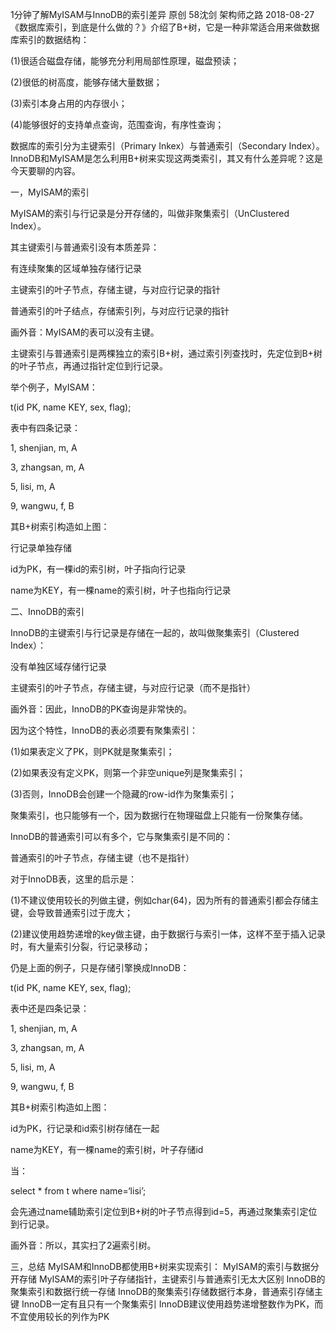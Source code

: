 1分钟了解MyISAM与InnoDB的索引差异
原创 58沈剑 架构师之路 2018-08-27
《数据库索引，到底是什么做的？》介绍了B+树，它是一种非常适合用来做数据库索引的数据结构：

(1)很适合磁盘存储，能够充分利用局部性原理，磁盘预读；

(2)很低的树高度，能够存储大量数据；

(3)索引本身占用的内存很小；

(4)能够很好的支持单点查询，范围查询，有序性查询；

 

数据库的索引分为主键索引（Primary Inkex）与普通索引（Secondary Index）。InnoDB和MyISAM是怎么利用B+树来实现这两类索引，其又有什么差异呢？这是今天要聊的内容。

 

一，MyISAM的索引

MyISAM的索引与行记录是分开存储的，叫做非聚集索引（UnClustered Index）。



其主键索引与普通索引没有本质差异：

有连续聚集的区域单独存储行记录

主键索引的叶子节点，存储主键，与对应行记录的指针

普通索引的叶子结点，存储索引列，与对应行记录的指针

画外音：MyISAM的表可以没有主键。

 

主键索引与普通索引是两棵独立的索引B+树，通过索引列查找时，先定位到B+树的叶子节点，再通过指针定位到行记录。

 

举个例子，MyISAM：

t(id PK, name KEY, sex, flag);

 

表中有四条记录：

1, shenjian, m, A

3, zhangsan, m, A

5, lisi, m, A

9, wangwu, f, B





其B+树索引构造如上图：

行记录单独存储

id为PK，有一棵id的索引树，叶子指向行记录

name为KEY，有一棵name的索引树，叶子也指向行记录

 

二、InnoDB的索引

InnoDB的主键索引与行记录是存储在一起的，故叫做聚集索引（Clustered Index）：

没有单独区域存储行记录

主键索引的叶子节点，存储主键，与对应行记录（而不是指针）

画外音：因此，InnoDB的PK查询是非常快的。

 

因为这个特性，InnoDB的表必须要有聚集索引：

(1)如果表定义了PK，则PK就是聚集索引；

(2)如果表没有定义PK，则第一个非空unique列是聚集索引；

(3)否则，InnoDB会创建一个隐藏的row-id作为聚集索引；

 

聚集索引，也只能够有一个，因为数据行在物理磁盘上只能有一份聚集存储。

 

InnoDB的普通索引可以有多个，它与聚集索引是不同的：

普通索引的叶子节点，存储主键（也不是指针）

 

对于InnoDB表，这里的启示是：

(1)不建议使用较长的列做主键，例如char(64)，因为所有的普通索引都会存储主键，会导致普通索引过于庞大；

(2)建议使用趋势递增的key做主键，由于数据行与索引一体，这样不至于插入记录时，有大量索引分裂，行记录移动；

 

仍是上面的例子，只是存储引擎换成InnoDB：

t(id PK, name KEY, sex, flag);

 

表中还是四条记录：

1, shenjian, m, A

3, zhangsan, m, A

5, lisi, m, A

9, wangwu, f, B

 



其B+树索引构造如上图：

id为PK，行记录和id索引树存储在一起

name为KEY，有一棵name的索引树，叶子存储id

 

当：

select * from t where name=‘lisi’;



会先通过name辅助索引定位到B+树的叶子节点得到id=5，再通过聚集索引定位到行记录。

画外音：所以，其实扫了2遍索引树。

 

三，总结
MyISAM和InnoDB都使用B+树来实现索引：
MyISAM的索引与数据分开存储
MyISAM的索引叶子存储指针，主键索引与普通索引无太大区别
InnoDB的聚集索引和数据行统一存储
InnoDB的聚集索引存储数据行本身，普通索引存储主键
InnoDB一定有且只有一个聚集索引
InnoDB建议使用趋势递增整数作为PK，而不宜使用较长的列作为PK